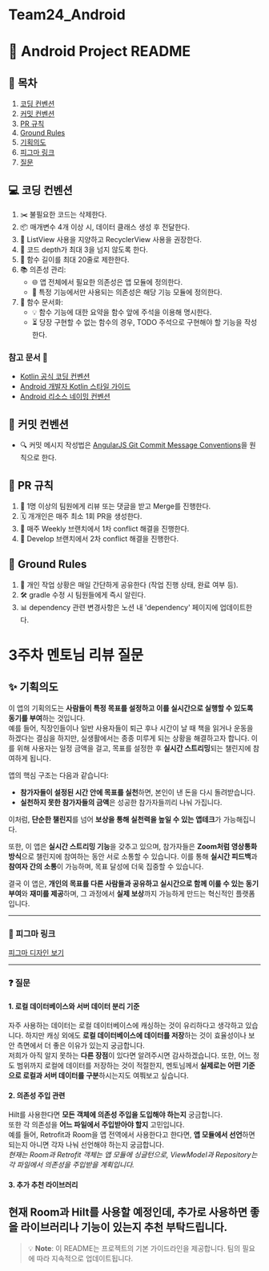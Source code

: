 # Team24_Android
# 🤖 Android Project README

## 📑 목차
1. [코딩 컨벤션](#-코딩-컨벤션)
2. [커밋 컨벤션](#-커밋-컨벤션)
3. [PR 규칙](#-pr-규칙)
4. [Ground Rules](#-ground-rules)
5. [기획의도](#-기획의도)
6. [피그마 링크](#-피그마-링크)
7. [질문](#-질문)

## 💻 코딩 컨벤션
1. ✂️ 불필요한 코드는 삭제한다.
2. 📦 매개변수 4개 이상 시, 데이터 클래스 생성 후 전달한다.
3. 🔄 ListView 사용을 지양하고 RecyclerView 사용을 권장한다.
4. 🎯 코드 depth가 최대 3을 넘지 않도록 한다.
5. 📏 함수 길이를 최대 20줄로 제한한다.
6. 📚 의존성 관리:
    - 🌐 앱 전체에서 필요한 의존성은 앱 모듈에 정의한다.
    - 🧩 특정 기능에서만 사용되는 의존성은 해당 기능 모듈에 정의한다.
7. 📝 함수 문서화:
    - 💡 함수 기능에 대한 요약을 함수 앞에 주석을 이용해 명시한다.
    - ⏳ 당장 구현할 수 없는 함수의 경우, TODO 주석으로 구현해야 할 기능을 작성한다.

### 참고 문서 🔗
- [Kotlin 공식 코딩 컨벤션](https://kotlinlang.org/docs/coding-conventions.html)
- [Android 개발자 Kotlin 스타일 가이드](https://developer.android.com/kotlin/style-guide?hl=ko)
- [Android 리소스 네이밍 컨벤션](https://medium.com/@ajayjg/ids-layouts-resource-file-naming-android-naming-convention-3fc16e39721d)

## 📝 커밋 컨벤션
- 🔍 커밋 메시지 작성법은 [AngularJS Git Commit Message Conventions](https://docs.google.com/document/d/1QrDFcIiPjSLDn3EL15IJygNPiHORgU1_OOAqWjiDU5Y/edit)을 원칙으로 한다.

## 🔄 PR 규칙
1. 👥 1명 이상의 팀원에게 리뷰 또는 댓글을 받고 Merge를 진행한다.
2. 🗓️ 개개인은 매주 최소 1회 PR을 생성한다.
3. 🔀 매주 Weekly 브랜치에서 1차 conflict 해결을 진행한다.
4. 🌿 Develop 브랜치에서 2차 conflict 해결을 진행한다.

## 🌟 Ground Rules
1. 📢 개인 작업 상황은 매일 간단하게 공유한다 (작업 진행 상태, 완료 여부 등).
2. 🛠️ gradle 수정 시 팀원들에게 즉시 알린다.
3. 📊 dependency 관련 변경사항은 노션 내 'dependency' 페이지에 업데이트한다.

# 3주차 멘토님 리뷰 질문

## ✨ 기획의도

이 앱의 기획의도는 **사람들이 특정 목표를 설정하고 이를 실시간으로 실행할 수 있도록 동기를 부여**하는 것입니다.  
예를 들어, 직장인들이나 일반 사용자들이 퇴근 후나 시간이 날 때 책을 읽거나 운동을 하겠다는 결심을 하지만, 실생활에서는 종종 미루게 되는 상황을 해결하고자 합니다. 이를 위해 사용자는 일정 금액을 걸고, 목표를 설정한 후 **실시간 스트리밍**되는 챌린지에 참여하게 됩니다.

앱의 핵심 구조는 다음과 같습니다:

- **참가자들이 설정된 시간 안에 목표를 실천**하면, 본인이 낸 돈을 다시 돌려받습니다.
- **실천하지 못한 참가자들의 금액**은 성공한 참가자들끼리 나눠 가집니다.
  
이처럼, **단순한 챌린지**를 넘어 **보상을 통해 실천력을 높일 수 있는 앱테크**가 가능해집니다.

또한, 이 앱은 **실시간 스트리밍 기능**을 갖추고 있으며, 참가자들은 **Zoom처럼 영상통화 방식**으로 챌린지에 참여하는 동안 서로 소통할 수 있습니다. 이를 통해 **실시간 피드백**과 **참여자 간의 소통**이 가능하며, 목표 달성에 더욱 집중할 수 있습니다.

결국 이 앱은, **개인의 목표를 다른 사람들과 공유하고 실시간으로 함께 이룰 수 있는 동기 부여**와 **재미를 제공**하며, 그 과정에서 **실제 보상**까지 가능하게 만드는 혁신적인 플랫폼입니다.

---

### 🔗 피그마 링크  
[피그마 디자인 보기](https://www.figma.com/design/t14LOydaYTHOitC2Q7bwMf/%EC%8B%A4%EC%8B%9C%EA%B0%84%EC%B1%8C%EB%A6%B0%EC%A7%80?node-id=0-1&t=sfSd5mXgkwwuwp4c-1)

---

### ❓ 질문

#### 1. 로컬 데이터베이스와 서버 데이터 분리 기준
자주 사용하는 데이터는 로컬 데이터베이스에 캐싱하는 것이 유리하다고 생각하고 있습니다. 하지만 캐싱 외에도 **로컬 데이터베이스에 데이터를 저장**하는 것이 효율성이나 보안 측면에서 더 좋은 이유가 있는지 궁금합니다.  
저희가 아직 알지 못하는 **다른 장점**이 있다면 알려주시면 감사하겠습니다. 또한, 어느 정도 범위까지 로컬에 데이터를 저장하는 것이 적절한지, 멘토님께서 **실제로는 어떤 기준으로 로컬과 서버 데이터를 구분**하시는지도 여쭤보고 싶습니다.

#### 2. 의존성 주입 관련
Hilt를 사용한다면 **모든 객체에 의존성 주입을 도입해야 하는지** 궁금합니다.  
또한 각 의존성을 **어느 파일에서 주입받아야 할지** 고민입니다.  
예를 들어, Retrofit과 Room을 앱 전역에서 사용한다고 한다면, **앱 모듈에서 선언**하면 되는지 아니면 각자 나눠 선언해야 하는지 궁금합니다.  
*현재는 Room과 Retrofit 객체는 앱 모듈에 싱글턴으로, ViewModel과 Repository는 각 파일에서 의존성을 주입받을 계획입니다.*

#### 3. 추가 추천 라이브러리
현재 Room과 Hilt를 사용할 예정인데, **추가로 사용하면 좋을 라이브러리나 기능**이 있는지 추천 부탁드립니다.
---

> 💡 **Note**: 이 README는 프로젝트의 기본 가이드라인을 제공합니다. 팀의 필요에 따라 지속적으로 업데이트됩니다.
